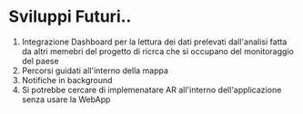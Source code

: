#  Sviluppi Futuri..

1) Integrazione Dashboard per la lettura dei dati prelevati dall'analisi fatta da altri memebri del progetto di ricrca che si occupano del monitoraggio del paese
2) Percorsi guidati all'interno della mappa
3) Notifiche in background
4) Si potrebbe cercare di implemenatare AR all'interno dell'applicazione senza usare la WebApp


